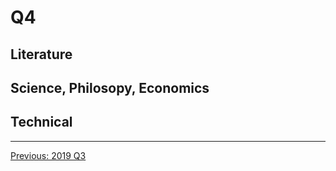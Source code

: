 # Q4

## Literature


## Science, Philosopy, Economics

## Technical


---------------------------------------------------
  [Previous: 2019 Q3](Q3.md)
